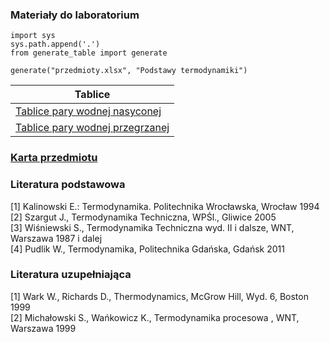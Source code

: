 ### Materiały do laboratorium

```{.python .cb-run}
import sys
sys.path.append('.')
from generate_table import generate

generate("przedmioty.xlsx", "Podstawy termodynamiki")
```

| Tablice                                                                                                                                                                                                                            |
| ---------------------------------------------------------------------------------------------------------------------------------------------------------------------------------------------------------------------------------- |
| [Tablice pary wodnej nasyconej](https://thermores.pwr.edu.pl/fcp/xGBUKOQtTKlQhbx08SlkTUgFFUWRuHQwFDBoIVURNFDgPW1ZpCFghUHcKVigEQR1BXQEsKTwdAQsKJBVYCRlYdxdFDy4Z/157/public/podst_termo_cw/pt_tablice_pary_wodnej_nasyconej.pdf)     |
| [Tablice pary wodnej przegrzanej](https://thermores.pwr.edu.pl/fcp/xGBUKOQtTKlQhbx08SlkTUgFFUWRuHQwFDBoIVURNFDgPW1ZpCFghUHcKVigEQR1BXQEsKTwdAQsKJBVYCRlYdxdFDy4Z/157/public/podst_termo_cw/pt_tablice_pary_wodnej_przegrzanej.pdf) |

### [Karta przedmiotu](https://wme.pwr.edu.pl/download/3gURFBcUQyL1FeFExTCQRTaFMVHyUsDWZSWGJWF1tTWnBYDXFAAV1EBnIKET0MB1UPP1ZIeGtNWEFETkEAQE5BfU4NT3JZBnJNcQBG,vTJ3w0DDU0HWcYeDMZPjI8dSR_IQZBKyozKBUqYzA8NwFuIGtfaSpCI1g/esn110008_podstawy_termodynamiki.pdf)

### Literatura podstawowa

[1] Kalinowski E.: Termodynamika. Politechnika Wrocławska, Wrocław 1994\
[2] Szargut J., Termodynamika Techniczna, WPŚl., Gliwice 2005\
[3] Wiśniewski S., Termodynamika Techniczna wyd. II i dalsze, WNT, Warszawa 1987 i dalej\
[4] Pudlik W., Termodynamika, Politechnika Gdańska, Gdańsk 2011

### Literatura uzupełniająca

[1] Wark W., Richards D., Thermodynamics, McGrow Hill, Wyd. 6, Boston 1999\
[2] Michałowski S., Wańkowicz K., Termodynamika procesowa , WNT, Warszawa 1999
